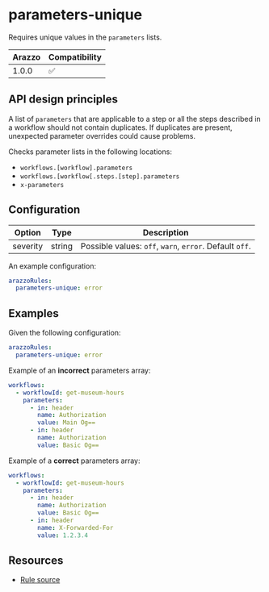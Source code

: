 # parameters-unique

Requires unique values in the `parameters` lists.

| Arazzo | Compatibility |
| ------ | ------------- |
| 1.0.0  | ✅            |

## API design principles

A list of `parameters` that are applicable to a step or all the steps described in a workflow should not contain duplicates.
If duplicates are present, unexpected parameter overrides could cause problems.

Checks parameter lists in the following locations:

- `workflows.[workflow].parameters`
- `workflows.[workflow[.steps.[step].parameters`
- `x-parameters`

## Configuration

| Option   | Type   | Description                                             |
| -------- | ------ | ------------------------------------------------------- |
| severity | string | Possible values: `off`, `warn`, `error`. Default `off`. |

An example configuration:

```yaml
arazzoRules:
  parameters-unique: error
```

## Examples

Given the following configuration:

```yaml
arazzoRules:
  parameters-unique: error
```

Example of an **incorrect** parameters array:

```yaml Object example
workflows:
  - workflowId: get-museum-hours
    parameters:
      - in: header
        name: Authorization
        value: Main Og==
      - in: header
        name: Authorization
        value: Basic Og==
```

Example of a **correct** parameters array:

```yaml Object example
workflows:
  - workflowId: get-museum-hours
    parameters:
      - in: header
        name: Authorization
        value: Basic Og==
      - in: header
        name: X-Forwarded-For
        value: 1.2.3.4
```

## Resources

- [Rule source](https://github.com/Redocly/redocly-cli/blob/main/packages/core/src/rules/arazzo/parameters-unique.ts)
